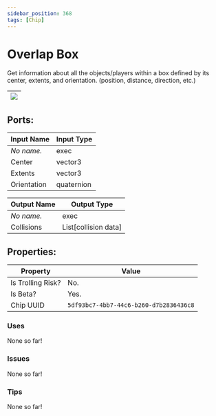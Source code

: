 ```yaml
---
sidebar_position: 368
tags: [Chip]
---
```


# Overlap Box


Get information about all the objects/players within a box defined by its center, extents, and orientation. (position, distance, direction, etc.)

| ![](https://images-ext-2.discordapp.net/external/MPmIaQzlEPmgGWlgi-WxBBXt0Bjv_zWPkg1y1f_sy3s/https/www.recroomcircuits.com/image/circuit/absolute-value?width=206&height=108) |
|-----|

## Ports:

| Input Name | Input Type |
|-----------|-----------|
| *No name.* | exec |
| Center | vector3 |
| Extents | vector3 |
| Orientation | quaternion |

| Output Name | Output Type |
|-----------|-----------|
| *No name.* | exec |
| Collisions | List[collision data] |

## Properties:

| Property  | Value |
|-------------------|-----------|
| Is Trolling Risk? | No. |
| Is Beta? | Yes. |
| Chip UUID | `5df93bc7-4bb7-44c6-b260-d7b2836436c8` |

### Uses
None so far!

### Issues
None so far!

### Tips
None so far!
